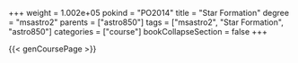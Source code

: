 +++
weight = 1.002e+05
pokind = "PO2014"
title = "Star Formation"
degree = "msastro2"
parents = ["astro850"]
tags = ["msastro2", "Star Formation", "astro850"]
categories = ["course"]
bookCollapseSection = false
+++

{{< genCoursePage >}}
